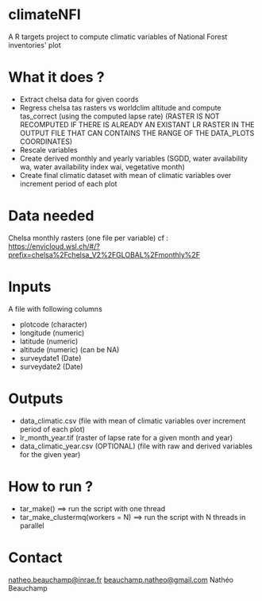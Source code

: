 
# climateNFI
A R targets project to compute climatic variables of National Forest inventories' plot

# What it does ?
  - Extract chelsa data for given coords
  - Regress chelsa tas rasters vs worldclim altitude and compute tas_correct (using the computed lapse rate) (RASTER IS NOT RECOMPUTED IF THERE IS ALREADY AN EXISTANT LR RASTER IN THE OUTPUT FILE THAT CAN CONTAINS THE RANGE OF THE DATA_PLOTS COORDINATES)
  - Rescale variables
  - Create derived monthly and yearly variables (SGDD, water availability wa, water availability index wai, vegetative month)
  - Create final climatic dataset with mean of climatic variables over increment period of each plot

# Data needed
Chelsa monthly rasters (one file per variable)
cf : https://envicloud.wsl.ch/#/?prefix=chelsa%2Fchelsa_V2%2FGLOBAL%2Fmonthly%2F

# Inputs
A file with following columns
- plotcode (character)
- longitude (numeric)
- latitude (numeric)
- altitude (numeric) (can be NA)
- surveydate1 (Date)
- surveydate2 (Date)

# Outputs
- data_climatic.csv (file with mean of climatic variables over increment period of each plot)
- lr_month_year.tif (raster of lapse rate for a given month and year)
- data_climatic_year.csv (OPTIONAL) (file with raw and derived variables for the given year)

# How to run ?
- tar_make() ==> run the script with one thread
- tar_make_clustermq(workers = N) ==> run the script with N threads in parallel 

# Contact
natheo.beauchamp@inrae.fr
beauchamp.natheo@gmail.com
Nathéo Beauchamp
